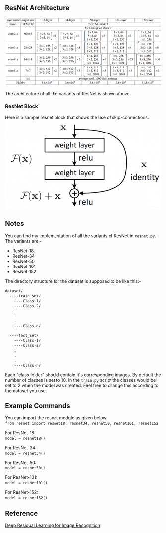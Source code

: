 ## ResNet Architecture

<img src = 'misc/resnet-architectures-34-101.png'>  

The architecture of all the variants of ResNet is shown above.  


### ResNet Block
Here is a sample resnet block that shows the use of skip-connections.  
<img src = 'misc/resnet-block.png'>  

## Notes
You can find my implementation of all the variants of ResNet in `resnet.py`.
The variants are:-
- ResNet-18
- ResNet-34
- ResNet-50
- ResNet-101
- ResNet-152  

The directory structure for the dataset is supposed to be like this:-
```
dataset/
  ----train_set/
    ----Class-1/
    ----Class-2/
    .
    .
    .
    ----Class-n/
    
  ----test_set/
    ----Class-1/
    ----Class-2/
    .
    .
    .
    ----Class-n/
```

Each "class folder" should contain it's corresponding images. 
By default the number of classes is set to 10. In the `train.py` script the classes would be set to 2 when the model was created. Feel free to change this according to the dataset you use.  

## Example Commands

You can import the resnet module as given below  
`from resnet import resnet18, resnet34, resnet50, resnet101, resnet152`  

For ResNet-18:  
`model = resnet18()`  
  
For ResNet-34:  
`model = resnet34()`  
  
For ResNet-50:  
`model = resnet50()`  
  
For ResNet-101:  
`model = resnet101()`  
  
For ResNet-152:  
`model = resnet152()`  
  
  
## Reference
[Deep Residual Learning for Image Recognition](https://arxiv.org/abs/1512.03385)
